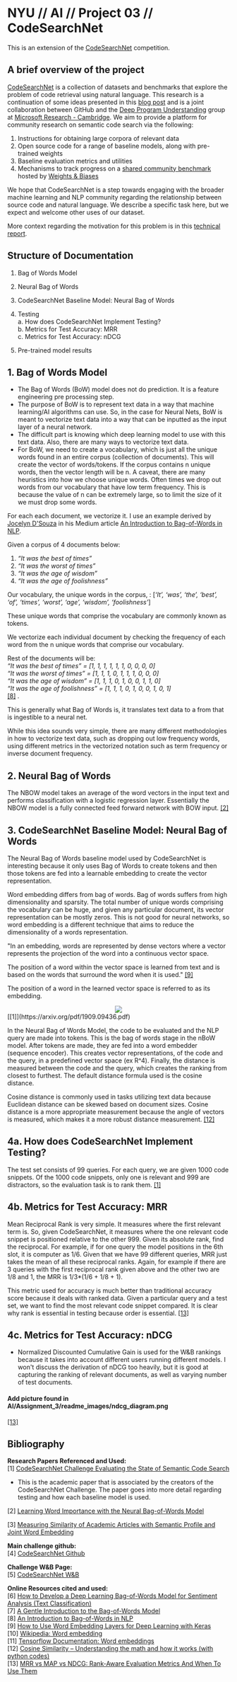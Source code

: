 # NYU // AI // Project 03 // CodeSearchNet

This is an extension of the [CodeSearchNet](https://app.wandb.ai/github/codesearchnet/benchmark) competition. 

## A brief overview of the project
[CodeSearchNet](https://arxiv.org/abs/1909.09436)  is a collection of datasets and benchmarks that explore the problem of code retrieval using natural language. This research is a continuation of some ideas presented in this  [blog post](https://githubengineering.com/towards-natural-language-semantic-code-search/)  and is a joint collaboration between GitHub and the  [Deep Program Understanding](https://www.microsoft.com/en-us/research/project/program/)  group at  [Microsoft Research - Cambridge](https://www.microsoft.com/en-us/research/lab/microsoft-research-cambridge/). We aim to provide a platform for community research on semantic code search via the following:

1.  Instructions for obtaining large corpora of relevant data
2.  Open source code for a range of baseline models, along with pre-trained weights
3.  Baseline evaluation metrics and utilities
4.  Mechanisms to track progress on a  [shared community benchmark](https://app.wandb.ai/github/CodeSearchNet/benchmark)  hosted by  [Weights & Biases](https://www.wandb.com/)

We hope that CodeSearchNet is a step towards engaging with the broader machine learning and NLP community regarding the relationship between source code and natural language. We describe a specific task here, but we expect and welcome other uses of our dataset.

More context regarding the motivation for this problem is in this  [technical report](https://arxiv.org/abs/1909.09436).

## Structure of Documentation
1. Bag of Words Model
2. Neural Bag of Words
3. CodeSearchNet Baseline Model: Neural Bag of Words

4. Testing  
	a. How does CodeSearchNet Implement Testing?  
	b. Metrics for Test Accuracy: MRR  
	c. Metrics for Test Accuracy: nDCG  

5. Pre-trained model results

## 1. Bag of Words Model

* The Bag of Words (BoW) model does not do prediction. It is a feature engineering pre processing step.
* The purpose of BoW is to represent text data in a way that machine learning/AI algorithms can use. So, in the case for Neural Nets, BoW is meant to vectorize text data into a way that can be inputted as the input layer of a neural network. 
* The difficult part is knowing which deep learning model to use with this text data. Also, there are many ways to vectorize text data. 
* For BoW, we need to create a vocabulary, which is just all the unique words found in an entire corpus (collection of documents). This will create the vector of words/tokens. If the corpus contains n unique words, then the vector length will be n. A caveat, there are many heuristics into how we choose unique words. Often times we drop out words from our vocabulary that have low term frequency. This is because the value of n can be extremely large, so to limit the size of it we must drop some words.

For each each document, we vectorize it. I use an example derived by [Jocelyn D'Souza](https://medium.com/@djocz) in his Medium article [An Introduction to Bag-of-Words in NLP](https://medium.com/greyatom/an-introduction-to-bag-of-words-in-nlp-ac967d43b428).

Given a corpus of 4 documents below:
1. _“It was the best of times”_
2. _“It was the worst of times”_  
3. _“It was the age of wisdom”_
4. _“It was the age of foolishness”_

Our vocabulary, the unique words in the corpus, :
[_‘It’, ‘was’, ‘the’, ‘best’, ‘of’, ‘times’, ‘worst’, ‘age’, ‘wisdom’, ‘foolishness’_]

These unique words that comprise the vocabulary are commonly known as tokens. 

We vectorize each individual document by checking the frequency of each word from the n unique words that comprise our vocabulary. 

Rest of the documents will be:  
_“It was the best of times” = [1, 1, 1, 1, 1, 1, 0, 0, 0, 0]  
“It was the worst of times” = [1, 1, 1, 0, 1, 1, 1, 0, 0, 0]  
“It was the age of wisdom” = [1, 1, 1, 0, 1, 0, 0, 1, 1, 0]  
“It was the age of foolishness” = [1, 1, 1, 0, 1, 0, 0, 1, 0, 1]_  
 [[8]](https://medium.com/greyatom/an-introduction-to-bag-of-words-in-nlp-ac967d43b428) .

This is generally what Bag of Words is, it translates text data to a from that is ingestible to a neural net. 

While this idea sounds very simple, there are many different methodologies in how to vectorize text data, such as dropping out low frequency words, using different metrics in the vectorized notation such as term frequency or inverse document frequency.


## 2. Neural Bag of Words
The NBOW model takes an average of the word vectors in the input text and performs classification with a logistic regression layer. Essentially the NBOW model is a fully connected feed forward network with BOW input. [[2]](https://www.aclweb.org/anthology/W16-1626.pdf)


## 3. CodeSearchNet Baseline Model: Neural Bag of Words
The Neural Bag of Words baseline model used by CodeSearchNet is interesting because it only uses Bag of Words to create tokens and then those tokens are fed into a learnable embedding to create the vector representation. 

Word embedding differs from bag of words. Bag of words suffers from high dimensionality and sparsity. The total number of unique words comprising the vocabulary can be huge, and given any particular document, its vector representation can be mostly zeros. This is not good for neural networks, so word embedding is a different technique that aims to reduce the dimensionality of a words representation. 

"In an embedding, words are represented by dense vectors where a vector represents the projection of the word into a continuous vector space.

The position of a word within the vector space is learned from text and is based on the words that surround the word when it is used." [[9]](https://machinelearningmastery.com/use-word-embedding-layers-deep-learning-keras/)

The position of a word in the learned vector space is referred to as its embedding.

<div align="center"><img src="https://github.com/jawooson/AI_Project_3/blob/jason-dev/images/figure_3.png"/></div>
 [[1]](https://arxiv.org/pdf/1909.09436.pdf)


In the Neural Bag of Words Model, the code to be evaluated and the NLP query are made into tokens. This is the bag of words stage in the nBoW model. After tokens are made, they are fed into a word embedder (sequence encoder). This creates vector representations, of the code and the query, in a predefined vector space (ex R^4). Finally, the distance is measured between the code and the query, which creates the ranking from closest to furthest. The default distance formula used is the cosine distance.

Cosine distance is commonly used in tasks utilizing text data because Euclidean distance can be skewed based on document sizes. Cosine distance is a more appropriate measurement because the angle of vectors is measured, which makes it a more robust distance measurement. [[12]](https://www.machinelearningplus.com/nlp/cosine-similarity/)

## 4a. How does CodeSearchNet Implement Testing?  
The test set consists of 99 queries. For each query, we are given 1000 code snippets. Of the 1000 code snippets, only one is relevant and 999 are distractors, so the evaluation task is to rank them.  [[1]](https://arxiv.org/pdf/1909.09436.pdf) 

## 4b. Metrics for Test Accuracy: MRR  
Mean Reciprocal Rank is very simple. It measures where the first relevant term is. So, given CodeSearchNet, it measures where the one relevant code snippet is positioned relative to the other 999. Given its absolute rank, find the reciprocal. For example, if for one query the model positions in the 6th slot, it is computer as 1/6. Given that we have 99 different queries, MRR just takes the mean of all these reciprocal ranks. Again, for example if there are 3 queries with the first reciprocal rank given above and the other two are 1/8 and 1, the MRR is 1/3*(1/6 + 1/8 + 1). 

This metric used for accuracy is much better than traditional accuracy score because it deals with ranked data. Given a particular query and a test set, we want to find the most relevant code snippet compared. It is clear why rank is essential in testing because order is essential.
[[13]](https://medium.com/swlh/rank-aware-recsys-evaluation-metrics-5191bba16832)


## 4c. Metrics for Test Accuracy: nDCG
* Normalized Discounted Cumulative Gain is used for the W&B rankings because it takes into account different users running different models. I won't discuss the derivation of nDCG too heavily, but it is good at capturing the ranking of relevant documents, as well as varying number of test documents. 

#### Add picture found in AI/Assignment_3/readme_images/ndcg_diagram.png
[[13]](https://towardsdatascience.com/evaluate-your-recommendation-engine-using-ndcg-759a851452d1)




## Bibliography

**Research Papers Referenced and Used:**  
[1] [CodeSearchNet Challenge Evaluating the State of Semantic Code Search](https://arxiv.org/pdf/1909.09436.pdf) 
* This is the academic paper that is associated by the creators of the CodeSearchNet Challenge. The paper goes into more detail regarding testing and how each baseline model is used. 

[2] [Learning Word Importance with the Neural Bag-of-Words Model](https://www.aclweb.org/anthology/W16-1626.pdf) 

[3] [Measuring Similarity of Academic Articles with Semantic Profile and Joint Word Embedding](https://ieeexplore.ieee.org/stamp/stamp.jsp?tp=&arnumber=8195345)

**Main challenge github:**  
[4] [CodeSearchNet Github](https://github.com/github/CodeSearchNet/tree/e792e1caea20fbd4fba439565fe20c10d4798435)

**Challenge W&B Page:**  
[5] [CodeSearchNet W&B](https://app.wandb.ai/github/codesearchnet/benchmark)

**Online Resources cited and used:**  
[6] [How to Develop a Deep Learning Bag-of-Words Model for Sentiment Analysis (Text Classification)](https://machinelearningmastery.com/deep-learning-bag-of-words-model-sentiment-analysis/)  
[7] [A Gentle Introduction to the Bag-of-Words Model](https://machinelearningmastery.com/gentle-introduction-bag-words-model/)  
[8] [An Introduction to Bag-of-Words in NLP](https://medium.com/greyatom/an-introduction-to-bag-of-words-in-nlp-ac967d43b428)  
[9] [How to Use Word Embedding Layers for Deep Learning with Keras](https://machinelearningmastery.com/use-word-embedding-layers-deep-learning-keras/)  
[10] [Wikipedia: Word embedding](https://en.wikipedia.org/wiki/Word_embedding)  
[11] [Tensorflow Documentation: Word embeddings](https://www.tensorflow.org/tutorials/text/word_embeddings)  
[12] [Cosine Similarity – Understanding the math and how it works (with python codes)](https://www.machinelearningplus.com/nlp/cosine-similarity/)  
[13] [MRR vs MAP vs NDCG: Rank-Aware Evaluation Metrics And When To Use Them](https://medium.com/swlh/rank-aware-recsys-evaluation-metrics-5191bba16832)  



 

<!--stackedit_data:
eyJoaXN0b3J5IjpbLTY5Njc3ODIxNCwxMjQ3NzUxMTEyLDU4Mz
U0MDQ1MywtMTE0Njk0ODQ3MywtMTc2ODY1NjQyOCwxMTA2NTY3
NTU5LDExMzM0MTg4NzYsOTYwODQ4OTY4LDE3ODY0MDk5OTksMT
ExNzY5MzQ4NiwxNDQxNTY2NTA5LDIwNzI3NzM1MywtNTg2NTMw
NjcyLC0xMTc2MjQ4MjM1LDEzOTM4OTc4NiwxNTUyMTM2NjksMT
c5MDcxMDI3Miw5NjA1NzgxNDYsMTI2NTY4Njg2Myw5MTk1ODIw
NDddfQ==
-->